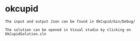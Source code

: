 # okcupid


    The input and output Json can be found in OkCupid/bin/Debug/

    The solution can be opened in Visual studio by clicking on OkCupidSolution.sln
